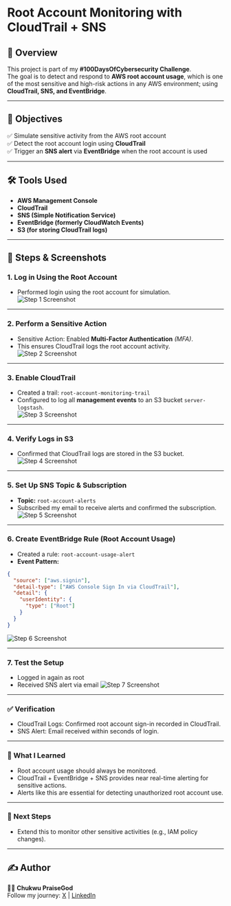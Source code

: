 # Root Account Monitoring with CloudTrail + SNS

## 📌 Overview
This project is part of my **#100DaysOfCybersecurity Challenge**.  
The goal is to detect and respond to **AWS root account usage**, which is one of the most sensitive and high-risk actions in any AWS environment; using **CloudTrail, SNS, and EventBridge**.

---

## 🎯 Objectives

✅ Simulate sensitive activity from the AWS root account  
✅ Detect the root account login using **CloudTrail**  
✅ Trigger an **SNS alert** via **EventBridge** when the root account is used  

---

## 🛠 Tools Used

- **AWS Management Console**  
- **CloudTrail**  
- **SNS (Simple Notification Service)**  
- **EventBridge (formerly CloudWatch Events)**  
- **S3 (for storing CloudTrail logs)**  

---

## 📝 Steps & Screenshots

### **1. Log in Using the Root Account**
- Performed login using the root account for simulation.
![Step 1 Screenshot](./screenshots/step1-root-login.png)

---

### **2. Perform a Sensitive Action**
- Sensitive Action: Enabled **Multi-Factor Authentication** *(MFA)*.  
- This ensures CloudTrail logs the root account activity.  
![Step 2 Screenshot](./screenshots/step2-sensitive-action.png)

---

### **3. Enable CloudTrail**
- Created a trail: `root-account-monitoring-trail`  
- Configured to log all **management events** to an S3 bucket `server-logstash`.  
![Step 3 Screenshot](./screenshots/step3-cloudtrail-trail-iii.png)

---

### **4. Verify Logs in S3**
- Confirmed that CloudTrail logs are stored in the S3 bucket.  
![Step 4 Screenshot](./screenshots/step4-s3-logs.png)

---

### **5. Set Up SNS Topic & Subscription**
- **Topic:** `root-account-alerts`  
- Subscribed my email to receive alerts and confirmed the subscription.  
![Step 5 Screenshot](./screenshots/step5-sns-setup.png)

---

### **6. Create EventBridge Rule (Root Account Usage)**
- Created a rule: `root-account-usage-alert`  
- **Event Pattern:**

```json
{
  "source": ["aws.signin"],
  "detail-type": ["AWS Console Sign In via CloudTrail"],
  "detail": {
    "userIdentity": {
      "type": ["Root"]
    }
  }
}
```
![Step 6 Screenshot](./screenshots/step6-eventbridge-rule-pattern.png)

---

### **7. Test the Setup**
- Logged in again as root
- Received SNS alert via email
![Step 7 Screenshot](./screenshots/step7-alert-email.png)

---

### ✅ Verification 
- CloudTrail Logs: Confirmed root account sign-in recorded in CloudTrail.
- SNS Alert: Email received within seconds of login.

---

### 📖 What I Learned 
- Root account usage should always be monitored.
- CloudTrail + EventBridge + SNS provides near real-time alerting for sensitive actions.
- Alerts like this are essential for detecting unauthorized root account use.

---

### 🔗 Next Steps
- Extend this to monitor other sensitive activities (e.g., IAM policy changes).

---

## ✍ **Author**

👩‍💻 **Chukwu PraiseGod**  
Follow my journey: [X](https://x.com/chukwupg) | [LinkedIn](https://linkedin.com/in/chukwupg)  
